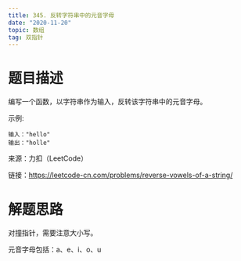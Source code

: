 ```yaml
---
title: 345. 反转字符串中的元音字母
date: "2020-11-20"
topic: 数组
tag: 双指针
---
```


# 题目描述

编写一个函数，以字符串作为输入，反转该字符串中的元音字母。


示例:

```
输入："hello"
输出："holle"
```

来源：力扣（LeetCode）

链接：https://leetcode-cn.com/problems/reverse-vowels-of-a-string/

# 解题思路

对撞指针，需要注意大小写。

元音字母包括：a、e、i、o、u

